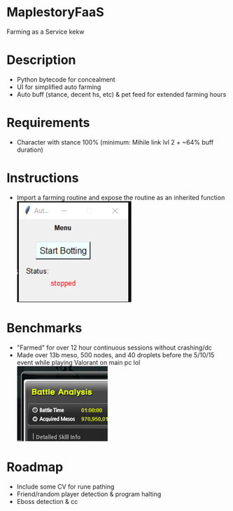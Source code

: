 # MaplestoryFaaS
Farming as a Service kekw

# Description

- Python bytecode for concealment
- UI for simplified auto farming
- Auto buff (stance, decent hs, etc) & pet feed for extended farming hours

# Requirements

- Character with stance 100% (minimum: Mihile link lvl 2 + ~64% buff duration)

# Instructions

- Import a farming routine and expose the routine as an inherited function
![UI](img/menu.png)

# Benchmarks

- "Farmed" for over 12 hour continuous sessions without crashing/dc
- Made over 13b meso, 500 nodes, and 40 droplets before the 5/10/15 event while playing Valorant on main pc lol
![insane kanna rates](img/rates.png)

# Roadmap

- Include some CV for rune pathing
- Friend/random player detection & program halting
- Eboss detection & cc